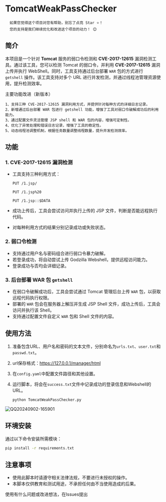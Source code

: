# TomcatWeakPassChecker

      如果您觉得这个项目对您有帮助，别忘了点亮 Star ⭐！
      您的支持是我们继续优化和改进这个项目的动力！ 😊

## 简介

本项目是一个针对 **Tomcat** 服务的弱口令检测和 **CVE-2017-12615** 漏洞检测工具。通过该工具，您可以检测 Tomcat 的弱口令，并利用 **CVE-2017-12615** 漏洞上传并执行 WebShell。同时，工具支持通过后台部署 `WAR` 包的方式进行 `getshell` 操作。该工具支持对多个 URL 进行并发检测，并通过线程池管理资源使用，提升检测效率。

主要功能改进（新版本）

    1、支持三种 CVE-2017-12615 漏洞利用方式，并提供针对每种方式的详细日志记录。
    2、新增通过后台部署 WAR 包进行 getshell 功能，增强了工具对弱口令破解成功后的利用能力。
    3、通过配置文件灵活管理 JSP shell 和 WAR 包的内容，增强可定制性。
    4、优化了异常处理和错误日志记录，增强了工具的稳定性。
    5、动态线程池调整机制，根据任务数量调整线程数量，提升并发检测效率。

## 功能

### 1. **CVE-2017-12615 漏洞检测**
   - 工具支持三种利用方式：

      `PUT /1.jsp/`
     
      `PUT /1.jsp%20`
     
      `PUT /1.jsp::$DATA`
     
   - 成功上传后，工具会尝试访问并执行上传的 JSP 文件，判断是否能远程执行代码。
   - 对每种利用方式的结果分别记录成功或失败状态。

### 2. **弱口令检测**
   - 支持通过用户名与密码组合进行弱口令暴力破解。
   - 若登录成功，将自动尝试上传 Godzilla Webshell，提供远程访问能力。
   - 登录成功与否均会详细记录。

### 3. **后台部署 WAR 包 `getshell`**
   - 在弱口令破解成功后，工具会尝试通过 Tomcat 管理后台上传 `WAR` 包，以获取远程代码执行权限。
   - 部署的 `WAR` 包会在服务器上解压并生成 JSP Shell 文件，成功上传后，工具会访问并执行该 Shell。
   - 支持通过配置文件自定义 `WAR` 包和 Shell 文件的内容。


## 使用方法

1. 准备包含URL、用户名和密码的文本文件，分别命名为`urls.txt`、`user.txt`和`passwd.txt`。
2. url保存格式：https://127.0.0.1/manager/html
3. 在`config.yaml`中配置文件路径和其他设置。
4. 运行脚本，将会在`success.txt`文件中记录成功的登录信息和Webshell的URL。

   ```
   python TomcatWeakPassChecker.py
   ```


![QQ20240902-165901](https://github.com/user-attachments/assets/f920d41c-1427-489f-9b34-eb649160bd12)


## 环境安装

通过以下命令安装所需模块：

```bash
pip install -r requirements.txt
```


## 注意事项

- 使用此脚本时请遵守相关法律法规，不要进行未授权的操作。
- 本脚本仅供教育和测试用途，不承担任何由不当使用造成的后果。


使用有什么问题或改进想法，在Issues提出
